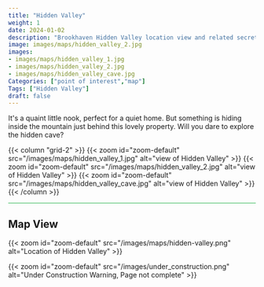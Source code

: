 ```yaml
---
title: "Hidden Valley"
weight: 1
date: 2024-01-02
description: "Brookhaven Hidden Valley location view and related secrets"
image: images/maps/hidden_valley_2.jpg
images:
- images/maps/hidden_valley_1.jpg
- images/maps/hidden_valley_2.jpg
- images/maps/hidden_valley_cave.jpg
Categories: ["point of interest","map"]
Tags: ["Hidden Valley"]
draft: false
--- 
```


It's a quaint little nook, perfect for a quiet home. But something is hiding inside the mountain just behind this lovely property. Will you dare to explore the hidden cave?

{{< column "grid-2" >}}
{{< zoom id="zoom-default" src="/images/maps/hidden_valley_1.jpg" alt="view of Hidden Valley" >}}
{{< zoom id="zoom-default" src="/images/maps/hidden_valley_2.jpg" alt="view of Hidden Valley" >}}
{{< zoom id="zoom-default" src="/images/maps/hidden_valley_cave.jpg" alt="view of Hidden Valley" >}}
{{< /column >}}


<hr style="background-color: #28b44c" size=8>

## Map View

{{< zoom id="zoom-default" src="/images/maps/hidden-valley.png" alt="Location of Hidden Valley" >}}

{{< zoom id="zoom-default" src="/images/under_construction.png" alt="Under Construction Warning, Page not complete" >}}

<!-- <hr style="background-color: #28b44c" size=8>

### Related CaseBook Items

- [URL](/)

<hr style="background-color: #28b44c" size=8>

### Related Quests

- [URL](/) -->